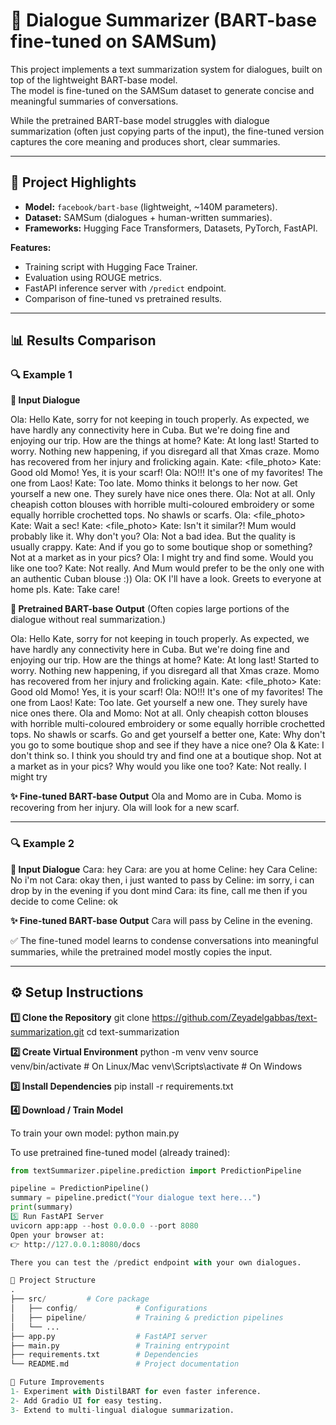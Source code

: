 # 📝 Dialogue Summarizer (BART-base fine-tuned on SAMSum)

This project implements a text summarization system for dialogues, built on top of the lightweight BART-base model.  
The model is fine-tuned on the SAMSum dataset to generate concise and meaningful summaries of conversations.  

While the pretrained BART-base model struggles with dialogue summarization (often just copying parts of the input), the fine-tuned version captures the core meaning and produces short, clear summaries.  

---

## 🚀 Project Highlights
- **Model:** `facebook/bart-base` (lightweight, ~140M parameters).  
- **Dataset:** SAMSum (dialogues + human-written summaries).  
- **Frameworks:** Hugging Face Transformers, Datasets, PyTorch, FastAPI.  

**Features:**
- Training script with Hugging Face Trainer.  
- Evaluation using ROUGE metrics.  
- FastAPI inference server with `/predict` endpoint.  
- Comparison of fine-tuned vs pretrained results.  

---

## 📊 Results Comparison

### 🔍 Example 1  

**📝 Input Dialogue**

Ola: Hello Kate, sorry for not keeping in touch properly. As expected, we have hardly any connectivity here in Cuba. But we're doing fine and enjoying our trip. How are the things at home?
Kate: At long last! Started to worry. Nothing new happening, if you disregard all that Xmas craze. Momo has recovered from her injury and frolicking again.
Kate: <file_photo>
Kate: Good old Momo! Yes, it is your scarf!
Ola: NO!!! It's one of my favorites! The one from Laos!
Kate: Too late. Momo thinks it belongs to her now. Get yourself a new one. They surely have nice ones there.
Ola: Not at all. Only cheapish cotton blouses with horrible multi-coloured embroidery or some equally horrible crochetted tops. No shawls or scarfs.
Ola: <file_photo>
Kate: Wait a sec!
Kate: <file_photo>
Kate: Isn't it similar?! Mum would probably like it. Why don't you?
Ola: Not a bad idea. But the quality is usually crappy.
Kate: And if you go to some boutique shop or something? Not at a market as in your pics?
Ola: I might try and find some. Would you like one too?
Kate: Not really. And Mum would prefer to be the only one with an authentic Cuban blouse :))
Ola: OK I'll have a look. Greets to everyone at home pls.
Kate: Take care!


**🤖 Pretrained BART-base Output**
(Often copies large portions of the dialogue without real summarization.)

Ola: Hello Kate, sorry for not keeping in touch properly. As expected, we have hardly any connectivity here in Cuba. But we're doing fine and enjoying our trip. How are the things at home? Kate: At long last! Started to worry. Nothing new happening, if you disregard all that Xmas craze. Momo has recovered from her injury and frolicking again. Kate: <file_photo> Kate: Good old Momo! Yes, it is your scarf! Ola: NO!!! It's one of my favorites! The one from Laos! Kate: Too late. Get yourself a new one. They surely have nice ones there. Ola and Momo: Not at all. Only cheapish cotton blouses with horrible multi-coloured embroidery or some equally horrible crochetted tops. No shawls or scarfs. Go and get yourself a better one, Kate: Why don't you go to some boutique shop and see if they have a nice one? Ola & Kate: I don't think so. I think you should try and find one at a boutique shop. Not at a market as in your pics? Why would you like one too? Kate: Not really. I might try

**✨ Fine-tuned BART-base Output**
Ola and Momo are in Cuba. Momo is recovering from her injury. Ola will look for a new scarf.

---

### 🔍 Example 2  

**📝 Input Dialogue**
Cara: hey
Cara: are you at home
Celine: hey Cara
Celine: No i'm not
Cara: okay then, i just wanted to pass by
Celine: im sorry, i can drop by in the evening if you dont mind
Cara: its fine, call me then if you decide to come
Celine: ok


**✨ Fine-tuned BART-base Output**
Cara will pass by Celine in the evening.

✅ The fine-tuned model learns to condense conversations into meaningful summaries, while the pretrained model mostly copies the input.  

---

## ⚙️ Setup Instructions  

**1️⃣ Clone the Repository**
git clone https://github.com/Zeyadelgabbas/text-summarization.git
cd text-summarization

**2️⃣ Create Virtual Environment**
python -m venv venv
source venv/bin/activate # On Linux/Mac
venv\Scripts\activate # On Windows

**3️⃣ Install Dependencies**
pip install -r requirements.txt

**4️⃣ Download / Train Model**  

To train your own model:
python main.py

To use pretrained fine-tuned model (already trained):
```python
from textSummarizer.pipeline.prediction import PredictionPipeline

pipeline = PredictionPipeline()
summary = pipeline.predict("Your dialogue text here...")
print(summary)
5️⃣ Run FastAPI Server
uvicorn app:app --host 0.0.0.0 --port 8080
Open your browser at:
👉 http://127.0.0.1:8080/docs

There you can test the /predict endpoint with your own dialogues.

📂 Project Structure
.
├── src/         # Core package
│   ├── config/             # Configurations
│   ├── pipeline/           # Training & prediction pipelines
│   └── ...
├── app.py                  # FastAPI server
├── main.py                 # Training entrypoint
├── requirements.txt        # Dependencies
└── README.md               # Project documentation

🔮 Future Improvements
1- Experiment with DistilBART for even faster inference.
2- Add Gradio UI for easy testing.
3- Extend to multi-lingual dialogue summarization.

